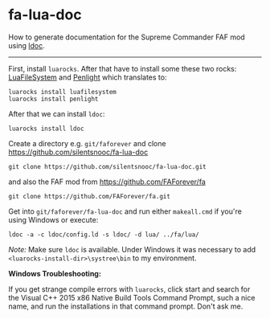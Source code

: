 # fa-lua-doc

How to generate documentation for the Supreme Commander FAF mod using [ldoc](https://github.com/stevedonovan/LDoc).

----

First, install `luarocks`. After that have to install some these two rocks: [LuaFileSystem](https://keplerproject.github.io/luafilesystem/) 
and [Penlight](https://github.com/stevedonovan/Penlight) which translates to:

    luarocks install luafilesystem
    luarocks install penlight

After that we can install `ldoc`:

    luarocks install ldoc
    
Create a directory e.g. `git/faforever` and clone https://github.com/silentsnooc/fa-lua-doc

    git clone https://github.com/silentsnooc/fa-lua-doc.git
    
and also the FAF mod from https://github.com/FAForever/fa

    git clone https://github.com/FAForever/fa.git
    
Get into `git/faforever/fa-lua-doc` and run either `makeall.cmd` if you're using Windows or execute:

    ldoc -a -c ldoc/config.ld -s ldoc/ -d lua/ ../fa/lua/
    
*Note:* Make sure `ldoc` is available. Under Windows it was necessary to add `<luarocks-install-dir>\systree\bin` to my environment. 

**Windows Troubleshooting:**

If you get strange compile errors with `luarocks`, click start and search for the Visual C++ 2015 x86 Native Build Tools Command Prompt, such a nice name, and run the installations in that command prompt. Don't ask me.
